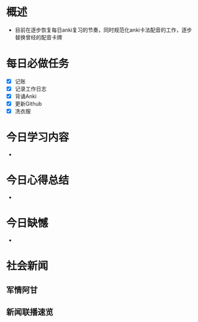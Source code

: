 # 概述
- 目前在逐步恢复每日anki复习的节奏，同时规范化anki卡法配音的工作，逐步替换曾经的配音卡牌
# 每日必做任务
- [x] 记账
- [x] 记录工作日志
- [x] 背诵Anki
- [x] 更新Github
- [x] 洗衣服
# 今日学习内容
- 
# 今日心得总结
- 
# 今日缺憾
- 
# 社会新闻

## 军情阿甘

## 新闻联播速览
